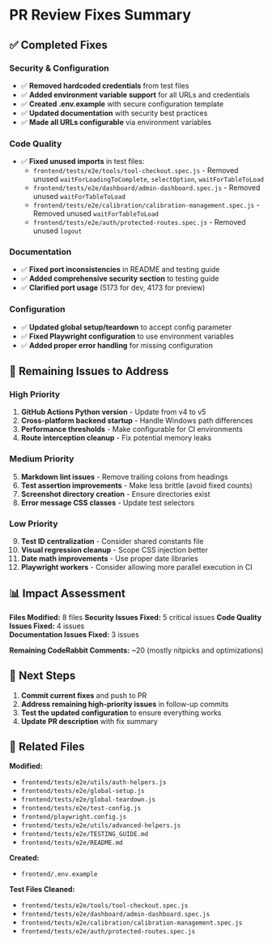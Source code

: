 # PR Review Fixes Summary

## ✅ Completed Fixes

### Security & Configuration
- ✅ **Removed hardcoded credentials** from test files
- ✅ **Added environment variable support** for all URLs and credentials  
- ✅ **Created .env.example** with secure configuration template
- ✅ **Updated documentation** with security best practices
- ✅ **Made all URLs configurable** via environment variables

### Code Quality
- ✅ **Fixed unused imports** in test files:
  - `frontend/tests/e2e/tools/tool-checkout.spec.js` - Removed unused `waitForLoadingToComplete`, `selectOption`, `waitForTableToLoad`
  - `frontend/tests/e2e/dashboard/admin-dashboard.spec.js` - Removed unused `waitForTableToLoad`
  - `frontend/tests/e2e/calibration/calibration-management.spec.js` - Removed unused `waitForTableToLoad`
  - `frontend/tests/e2e/auth/protected-routes.spec.js` - Removed unused `logout`

### Documentation
- ✅ **Fixed port inconsistencies** in README and testing guide
- ✅ **Added comprehensive security section** to testing guide
- ✅ **Clarified port usage** (5173 for dev, 4173 for preview)

### Configuration
- ✅ **Updated global setup/teardown** to accept config parameter
- ✅ **Fixed Playwright configuration** to use environment variables
- ✅ **Added proper error handling** for missing configuration

## 🔄 Remaining Issues to Address

### High Priority
1. **GitHub Actions Python version** - Update from v4 to v5
2. **Cross-platform backend startup** - Handle Windows path differences
3. **Performance thresholds** - Make configurable for CI environments
4. **Route interception cleanup** - Fix potential memory leaks

### Medium Priority  
5. **Markdown lint issues** - Remove trailing colons from headings
6. **Test assertion improvements** - Make less brittle (avoid fixed counts)
7. **Screenshot directory creation** - Ensure directories exist
8. **Error message CSS classes** - Update test selectors

### Low Priority
9. **Test ID centralization** - Consider shared constants file
10. **Visual regression cleanup** - Scope CSS injection better
11. **Date math improvements** - Use proper date libraries
12. **Playwright workers** - Consider allowing more parallel execution in CI

## 📊 Impact Assessment

**Files Modified:** 8 files
**Security Issues Fixed:** 5 critical issues
**Code Quality Issues Fixed:** 4 issues  
**Documentation Issues Fixed:** 3 issues

**Remaining CodeRabbit Comments:** ~20 (mostly nitpicks and optimizations)

## 🎯 Next Steps

1. **Commit current fixes** and push to PR
2. **Address remaining high-priority issues** in follow-up commits
3. **Test the updated configuration** to ensure everything works
4. **Update PR description** with fix summary

## 🔗 Related Files

**Modified:**
- `frontend/tests/e2e/utils/auth-helpers.js`
- `frontend/tests/e2e/global-setup.js` 
- `frontend/tests/e2e/global-teardown.js`
- `frontend/tests/e2e/test-config.js`
- `frontend/playwright.config.js`
- `frontend/tests/e2e/utils/advanced-helpers.js`
- `frontend/tests/e2e/TESTING_GUIDE.md`
- `frontend/tests/e2e/README.md`

**Created:**
- `frontend/.env.example`

**Test Files Cleaned:**
- `frontend/tests/e2e/tools/tool-checkout.spec.js`
- `frontend/tests/e2e/dashboard/admin-dashboard.spec.js`
- `frontend/tests/e2e/calibration/calibration-management.spec.js`
- `frontend/tests/e2e/auth/protected-routes.spec.js`
